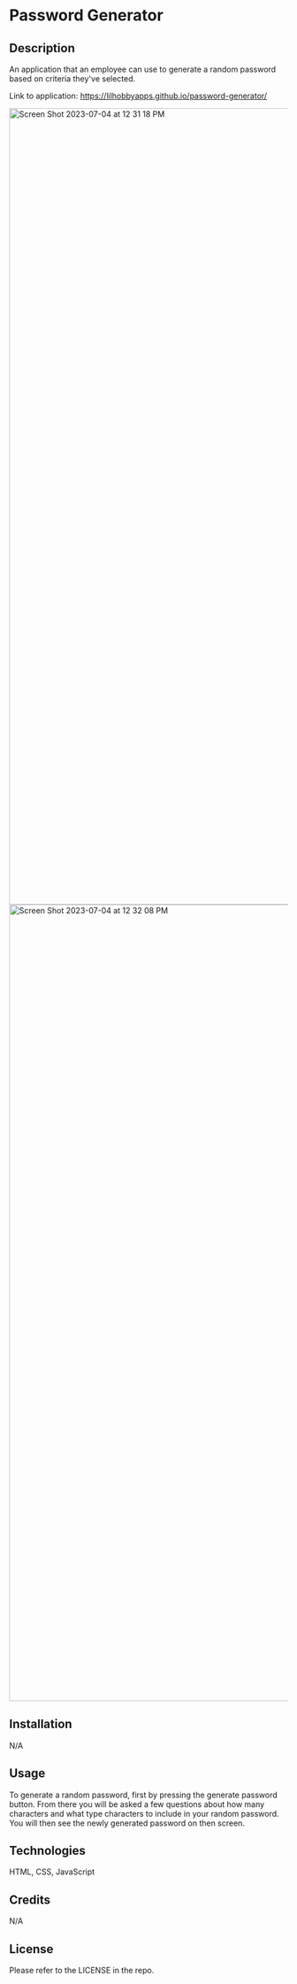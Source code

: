 # Password Generator


## Description

An application that an employee can use to generate a random password based on criteria they've selected.

Link to application: https://lilhobbyapps.github.io/password-generator/

<img width="1440" alt="Screen Shot 2023-07-04 at 12 31 18 PM" src="https://github.com/lilhobbyapps/password-generator/assets/9989708/272bed20-9d06-4227-bbbb-203f2ea5ec20">

<img width="1440" alt="Screen Shot 2023-07-04 at 12 32 08 PM" src="https://github.com/lilhobbyapps/password-generator/assets/9989708/1c4c7c2a-b3ae-4416-ac75-16ad738f45a3">


## Installation

N/A

## Usage

To generate a random password, first by pressing the generate password button. From there you will be asked a few questions about how many characters and what type characters to include in your random password. You will then see the newly generated password on then screen.

## Technologies

HTML, CSS, JavaScript

## Credits

N/A

## License

Please refer to the LICENSE in the repo.
